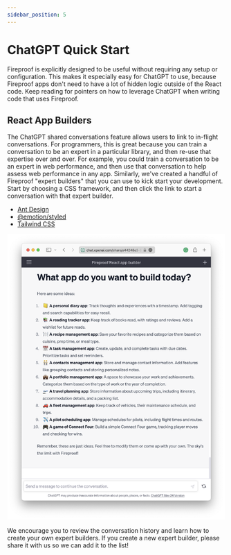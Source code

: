 ```yaml
---
sidebar_position: 5
---
```


# ChatGPT Quick Start

Fireproof is explicitly designed to be useful without requiring any setup or configuration. This makes it especially easy for ChatGPT to use, because Fireproof apps don't need to have a lot of hidden logic outside of the React code. Keep reading for pointers on how to leverage ChatGPT when writing code that uses Fireproof.

## React App Builders

The ChatGPT shared conversations feature allows users to link to in-flight conversations. For programmers, this is great because you can train a conversation to be an expert in a particular library, and then re-use that expertise over and over. For example, you could train a conversation to be an expert in web performance, and then use that conversation to help assess web performance in any app. Similarly, we've created a handful of Fireproof "expert builders" that you can use to kick start your development. Start by choosing a CSS framework, and then click the link to start a conversation with that expert builder.

* [Ant Design](https://chat.openai.com/share/a44248e3-94cf-473f-81d7-dcc7450a8770)
* [@emotion/styled](https://chat.openai.com/share/11049ce5-684e-4dcf-8538-2729f090952d)
* [Tailwind CSS](https://chat.openai.com/share/f8b0899c-9783-40ca-b643-7d850bac33d2)

[![ChatGPT Expert Builder screenshot](./img/chatgpt.png)](https://chat.openai.com/share/a44248e3-94cf-473f-81d7-dcc7450a8770)


We encourage you to review the conversation history and learn how to create your own expert builders. If you create a new expert builder, please share it with us so we can add it to the list!